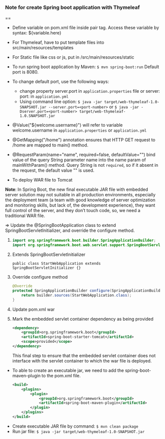 ### Note for create Spring boot application with Thymeleaf
==

- Define variable on pom.xml file inside <properties> pair tag. Access these variable by syntax: ${variable.here}
- For Thymeleaf, have to put template files into src/main/resources/templates
- For Static file like css or js, put in /src/main/resources/static
- To run spring boot application by Maven: `$ mvn spring-boot:run` Default port is 8080.
- To change default port, use the following ways:
    + change property server.port in `application.properties` file or 
    server:
        port: <port-number>
    in `application.yml`
    + Using command line option: `$ java -jar target/web-thymeleaf-1.0-SNAPSHOT.jar --server.port=<port-number>` or
    `$ java -jar -Dserver.port=<port-number> target/web-thymeleaf-1.0.SNAPSHOT.jar`

- @Value("${welcome.username}") will refer to variable welcome.username in `application.properties` or `application.yml`
- @GetMapping("/home") annotation ensures that HTTP GET request to /home are mapped to main() method.
- @RequestParam(name="name", required=false, defaultValue="") bind value of the query String parameter name into the name param of mainWithParam() method.
Query String is not `required`, so if it absent in the request, the default value "" is used.

- To deploy WAR file to Tomcat

**Note**: In Spring Boot, the new final executable JAR file with embedded server solution may not suitable in all production environments, especially the deployment team (a team with good knowledge of server optimization and monitoring skills, but lack of, the development experience), they want full control of the server, and they don’t touch code, so, we need a traditional WAR file.

=> Update the @SpringBootApplication class to extend SpringBootServletInitializer, and override the configure method.

1. 
    ```java
    import org.springframework.boot.builder.SpringApplicationBuilder;
    import org.springframework.boot.web.servlet.support.SpringBootServletInitializer;
    ```

2. Extends SpringBootServletInitializer

    `public class StartWebApplication extends SpringBootServletInitializer {}`

3. Override configure method

    ```java
    @Override
    protected SpringApplicationBuilder configure(SpringApplicationBuilder builder) {
        return builder.sources(StartWebApplication.class);
    }
    ```

4. Update pom.xml
    <package>war</package>

5. Mark the embedded servlet container dependency as being provided
    ```xml
    <dependency>
		<groupId>org.springframework.boot</groupId>
		<artifactId>spring-boot-starter-tomcat</artifactId>
		<scope>provided</scope>
	</dependency>
    ```

    This final step to ensure that the embedded servlet container does not interface with the servlet container to which the war file is deployed.

- To able to create an executable jar, we need to add the spring-boot-maven-plugin to the pom.xml file.
    ```xml
    <build>
        <plugins>
            <plugin>
                <groupId>org.springframework.boot</groupId>
                <artifactId>spring-boot-maven-plugin</artifactId>
            </plugin>
        </plugins>
    </build>
    ```
- Create executable JAR file by command: `$ mvn clean package`
- Run jar file: `$ java -jar target/web-thymeleaf-1.0-SNAPSHOT.jar`
